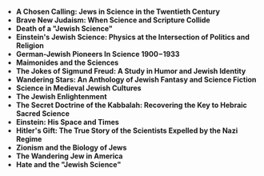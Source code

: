 <ul>
 <li><b><a target="_blank" href="https://github.com/manjunath5496/Jewish-Science-Books/blob/master/jsb(1).pdf" style="text-decoration:none;">A Chosen Calling: Jews in Science in the Twentieth Century</a></b></li>
  
<li><b><a target="_blank" href="https://github.com/manjunath5496/Jewish-Science-Books/blob/master/jsb(2).pdf" style="text-decoration:none;">Brave New Judaism: When Science and Scripture Collide</a></b></li>  
  
<li><b><a target="_blank" href="https://github.com/manjunath5496/Jewish-Science-Books/blob/master/jsb(3).pdf" style="text-decoration:none;">Death of a "Jewish Science"</a></b></li>

 
<li><b><a target="_blank" href="https://github.com/manjunath5496/Jewish-Science-Books/blob/master/jsb(4).pdf" style="text-decoration:none;">Einstein's Jewish Science: Physics at the Intersection of Politics and Religion</a></b></li>
                               
  <li><b><a target="_blank" href="https://github.com/manjunath5496/Jewish-Science-Books/blob/master/jsb(5).pdf" style="text-decoration:none;">German-Jewish Pioneers In Science 1900&minus;1933 </a></b></li>   

 <li><b><a target="_blank" href="https://github.com/manjunath5496/Jewish-Science-Books/blob/master/jsb(6).pdf" style="text-decoration:none;">Maimonides and the Sciences</a></b></li>
                <li><b><a target="_blank" href="https://github.com/manjunath5496/Jewish-Science-Books/blob/master/jsb(7).pdf" style="text-decoration:none;">The Jokes of Sigmund Freud: A Study in Humor and Jewish Identity</a></b></li>  
         <li><b><a target="_blank" href="https://github.com/manjunath5496/Jewish-Science-Books/blob/master/jsb(8).pdf" style="text-decoration:none;">Wandering Stars: An Anthology of Jewish Fantasy and Science Fiction </a></b></li>                 
  <li><b><a target="_blank" href="https://github.com/manjunath5496/Jewish-Science-Books/blob/master/jsb(9).pdf" style="text-decoration:none;">Science in Medieval Jewish Cultures</a></b></li>   

 <li><b><a target="_blank" href="https://github.com/manjunath5496/Jewish-Science-Books/blob/master/jsb(10).pdf" style="text-decoration:none;">The Jewish Enlightenment</a></b></li>

<li><b><a target="_blank" href="https://github.com/manjunath5496/Jewish-Science-Books/blob/master/jsb(11).pdf" style="text-decoration:none;">The Secret Doctrine of the Kabbalah: Recovering the Key to Hebraic Sacred Science</a></b></li>                 
  <li><b><a target="_blank" href="https://github.com/manjunath5496/Jewish-Science-Books/blob/master/jsb(12).pdf" style="text-decoration:none;">Einstein: His Space and Times</a></b></li>   

 <li><b><a target="_blank" href="https://github.com/manjunath5496/Jewish-Science-Books/blob/master/jsb(13).pdf" style="text-decoration:none;">Hitler's Gift: The True Story of the Scientists Expelled by the Nazi Regime </a></b></li>
 <li><b><a target="_blank" href="https://github.com/manjunath5496/Jewish-Science-Books/blob/master/jsb(14).pdf" style="text-decoration:none;">Zionism and the Biology of Jews </a></b></li>
 
  <li><b><a target="_blank" href="https://github.com/manjunath5496/Jewish-Science-Books/blob/master/jsb(15).pdf" style="text-decoration:none;">The Wandering Jew in America</a></b></li>   

 <li><b><a target="_blank" href="https://github.com/manjunath5496/Jewish-Science-Books/blob/master/jsb(16).pdf" style="text-decoration:none;">Hate and the "Jewish Science"</a></b></li>
 
</ul>
